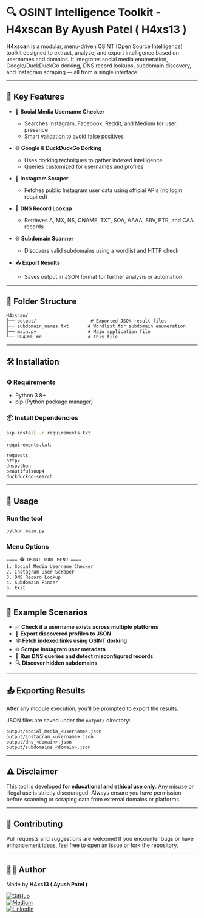# 🔍 OSINT Intelligence Toolkit - **H4xscan By Ayush Patel ( H4xs13 )**

**H4xscan** is a modular, menu-driven OSINT (Open Source Intelligence) toolkit designed to extract, analyze, and export intelligence based on usernames and domains. It integrates social media enumeration, Google/DuckDuckGo dorking, DNS record lookups, subdomain discovery, and Instagram scraping — all from a single interface.

---

## 📌 Key Features

- 🎯 **Social Media Username Checker**
  - Searches Instagram, Facebook, Reddit, and Medium for user presence
  - Smart validation to avoid false positives

- 🌐 **Google & DuckDuckGo Dorking**
  - Uses dorking techniques to gather indexed intelligence
  - Queries customized for usernames and profiles

- 📸 **Instagram Scraper**
  - Fetches public Instagram user data using official APIs (no login required)

- 🧠 **DNS Record Lookup**
  - Retrieves A, MX, NS, CNAME, TXT, SOA, AAAA, SRV, PTR, and CAA records

- 🌐 **Subdomain Scanner**
  - Discovers valid subdomains using a wordlist and HTTP check

- 📤 **Export Results**
  - Saves output in JSON format for further analysis or automation

---

## 📂 Folder Structure

```
H4xscan/
├── output/                    # Exported JSON result files
├── subdomain_names.txt       # Wordlist for subdomain enumeration
├── main.py                   # Main application file
└── README.md                 # This file
```

---

## 🛠️ Installation

### ⚙️ Requirements

- Python 3.8+
- pip (Python package manager)

### 📦 Install Dependencies

```bash
pip install -r requirements.txt
```

`requirements.txt`:

```
requests
httpx
dnspython
beautifulsoup4
duckduckgo-search
```

---

## 🚀 Usage

### Run the tool

```bash
python main.py
```

### Menu Options

```
==== 🕵️ OSINT TOOL MENU ====
1. Social Media Username Checker
2. Instagram User Scraper
3. DNS Record Lookup
4. Subdomain Finder
5. Exit
```

---

## 🧪 Example Scenarios

- ✅ **Check if a username exists across multiple platforms**
- 📁 **Export discovered profiles to JSON**
- 🕸️ **Fetch indexed links using OSINT dorking**
- 🌐 **Scrape Instagram user metadata**
- 📡 **Run DNS queries and detect misconfigured records**
- 🔍 **Discover hidden subdomains**

---

## 📤 Exporting Results

After any module execution, you'll be prompted to export the results.

JSON files are saved under the `output/` directory:
```
output/social_media_<username>.json
output/instagram_<username>.json
output/dns_<domain>.json
output/subdomains_<domain>.json
```

---

## ⚠️ Disclaimer

This tool is developed **for educational and ethical use only**. Any misuse or illegal use is strictly discouraged. Always ensure you have permission before scanning or scraping data from external domains or platforms.

---

## 🙌 Contributing

Pull requests and suggestions are welcome! If you encounter bugs or have enhancement ideas, feel free to open an issue or fork the repository.

---


## 👨‍💻 Author

Made by **H4xs13 ( Ayush Patel )**


[![GitHub](https://img.shields.io/badge/GitHub-000?style=for-the-badge&logo=github&logoColor=white)](https://github.com/akpatel1302)  
[![Medium](https://img.shields.io/badge/Medium-12100E?style=for-the-badge&logo=medium&logoColor=white)](https://medium.com/@h4xs13)  
[![LinkedIn](https://img.shields.io/badge/LinkedIn-0077B5?style=for-the-badge&logo=linkedin&logoColor=white)](https://linkedin.com/in/ayush-k-patel)

